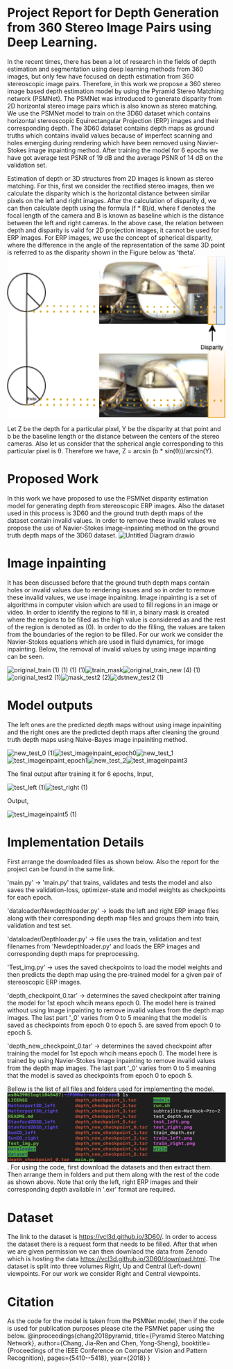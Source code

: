 # Project Report for Depth Generation from 360 Stereo Image Pairs using Deep Learning.
In the recent times, there has been a lot of research in the fields of depth estimation and segmentation using deep learning methods from 360 images, but only few have focused on depth estimation from 360 stereoscopic image pairs. Therefore, in this work we propose a 360 stereo image based depth estimation model by using the Pyramid Stereo Matching network (PSMNet). The PSMNet was introduced to generate disparity from 2D horizontal stereo image pairs which is also known as
stereo matching. We use the PSMNet model to train on the 3D60 dataset which contains horizontal stereoscopic Equirectangular Projection (ERP) images and their corresponding depth. The 3D60 dataset contains depth maps as ground truths which contains invalid values because of imperfect scanning and holes emerging during rendering which have been removed using Navier-Stokes image inpainting method. After training the model for 6 epochs we have got average test PSNR of 19 dB and the average PSNR of 14 dB on the validation set.

Estimation of depth or 3D structures from 2D images is known as stereo matching. For this, first we consider the rectified stereo images, then we calculate the disparity which is the horizontal distance between similar pixels on the left and right images. After the calculation of disparity d, we can then calculate depth using the formula (f * B)/d, where f denotes the focal length of the camera and B is known as baseline which is the distance between the left and right cameras.
In the above case, the relation between depth and disparity is valid for 2D projection images, it cannot be used for ERP images. For ERP images, we use the concept of spherical disparity, where the difference in the angle of the representation of the same 3D point is referred to as the disparity shown in the Figure below as ’theta’.
                                 ![alt text](spherical_disparity.png "File spherical disparity")
                                 
Let Z be the depth for a particular pixel, Y be the disparity at that point and b be the baseline length or the distance between the centers of the stereo cameras. Also let us consider that the spherical angle corresponding to this particular pixel is θ. Therefore we have, Z = arcsin (b * sin(θ))/arcsin(Y).

# Proposed Work

In this work we have proposed to use the PSMNet disparity estimation model for generating depth from stereoscopic ERP images. Also the dataset used in this process is 3D60 and the ground truth depth maps of the dataset contain invalid values. In order to remove these invalid values we propose the use
of Navier-Stokes image-inpainting method on the ground truth depth maps of the 3D60 dataset. 
           ![Untitled Diagram drawio](https://user-images.githubusercontent.com/46515291/155021574-642a6f0e-1b26-4f6e-ae0b-c5c9bcef425a.png)


# Image inpainting
It has been discussed before that the ground truth depth maps contain holes or invalid values due to rendering issues and so in order to remove these invalid values, we use image inpainitng. Image inpainting is a set of algorithms in computer vision which are used to fill regions in an image or video. In order to
identify the regions to fill in, a binary mask is created where the regions to be filled as the high value is considered as and the rest of the region is denoted as (0). In order to do the filling, the values are taken from the boundaries of the region to be filled. For our work we consider the Navier-Stokes
equations which are used in fluid dynamics, for image inpainting. Below, the removal of invalid values by using image inpainting can be seen.

![original_train (1) (1) (1) (1)](https://user-images.githubusercontent.com/46515291/155021544-be7e66a3-7c3f-4286-9bb0-ab30eda1166d.png)![train_mask](https://user-images.githubusercontent.com/46515291/155021966-9d6ae719-3f6b-4d38-b4d8-21632e5be2d3.png)![original_train_new (4) (1)](https://user-images.githubusercontent.com/46515291/155021560-1ac3cfbe-6e8b-4458-8351-c92038ec8092.png)![original_test2 (1)](https://user-images.githubusercontent.com/46515291/155022235-3c5fd994-64b3-40a8-9675-72f68330e7dd.png)![mask_test2 (2)](https://user-images.githubusercontent.com/46515291/155022258-2f193421-1ce1-4bf5-bffb-5cd1d335a009.png)![dstnew_test2 (1)](https://user-images.githubusercontent.com/46515291/155022263-480641c0-bb9a-49d8-a6b3-d0f348e71584.png)


# Model outputs
The left ones are the predicted depth maps without using image inpainiting and the right ones are the predicted depth maps after cleaning the ground truth depth maps using Naive-Bayes image inpainiting method. 

![new_test_0 (1)](https://user-images.githubusercontent.com/46515291/155022775-9d917210-04a2-4a99-8741-c52150206565.png)![test_imageinpaint_epoch0](https://user-images.githubusercontent.com/46515291/155022721-4afe8b9b-73b7-4e8e-94a6-abd1712f70cf.png)![new_test_1](https://user-images.githubusercontent.com/46515291/155022729-c0d95a4d-6ecb-45d7-bf0f-71badfeefc7a.png)![test_imageinpaint_epoch1](https://user-images.githubusercontent.com/46515291/155022737-08c87d0f-4dd4-44c6-a339-cd7e6fe1cfcf.png)![new_test_2](https://user-images.githubusercontent.com/46515291/155022745-7199b66b-42d1-4096-b84a-348dc8e787ca.png)![test_imageinpaint3](https://user-images.githubusercontent.com/46515291/155022754-c2638593-8573-4578-b769-927180414dc7.png)

The final output after training it for 6 epochs,
Input,

![test_left (1)](https://user-images.githubusercontent.com/46515291/155023238-e86989f3-1d5e-4022-826a-7cbbda25ddda.png)![test_right (1)](https://user-images.githubusercontent.com/46515291/155023244-9aeb81b0-2727-469d-bbbf-cd67b04f247b.png)

Output,

![test_imageinpaint5 (1)](https://user-images.githubusercontent.com/46515291/155023645-42e09386-e86c-41b8-96df-3c5137f7f029.png)

# Implementation Details
First arrange the downloaded files as shown below. Also the report for the project can be found in the same link.


'main.py' -> 'main.py' that trains, validates and tests the model and also saves the validation-loss, optimizer-state and model weights as checkpoints for each epoch.

'dataloader/Newdepthloader.py' -> loads the left and right ERP image files along with their corresponding depth map files and groups them into train, validation and test set.

'dataloader/Depthloader.py' -> file uses the train, validation and test filenames from 'Newdepthloader.py' and loads the ERP images and corresponding depth maps for preprocessing.

'Test_img.py' -> uses the saved checkpoints to load the model weights and then predicts the depth map using the pre-trained model for a given pair of stereoscopic ERP images.

'depth_checkpoint_0.tar' -> determines the saved checkpoint after training the model for 1st epoch whcih means epoch 0. The model here is trained without using Image inpainting to remove invalid values from the depth map images. The last part '_0' varies from 0 to 5 meaning that the model is saved as checkpoints from epoch 0 to epoch 5. are saved from epoch 0 to epoch 5.


'depth_new_checkpoint_0.tar' -> determines the saved checkpoint after training the model for 1st epoch whcih means epoch 0. The model here is trained by using Navier-Stokes Image inpainting to remove invalid values from the depth map images. The last part '_0' varies from 0 to 5 meaning that the model is saved as checkpoints from epoch 0 to epoch 5.

Bellow is the list of all files and folders used for implementing the model.
![alt text](ls_filelist2.png "File list").
For using the code, first download the datasets and then extract them. Then arrange them in folders and put them along with the rest of the code as shown above. Note that only the left, right ERP images and their corresponding depth available in '.exr' format are required.


# Dataset
The link to the dataset is https://vcl3d.github.io/3D60/. In order to access the dataset there is a request form that needs to be filled. After that when we are given permission we can then downlaod the data from Zenodo which is hosting the data https://vcl3d.github.io/3D60/download.html. The dataset is split into three volumes Right, Up and Central (Left-down) viewpoints. For our work we consider Right and Central viewpoints.
# Citation 
As the code for the model is taken from the PSMNet model, then if the code is used for publication purposes please cite the PSMNet paper using the below.
@inproceedings{chang2018pyramid,
  title={Pyramid Stereo Matching Network},
  author={Chang, Jia-Ren and Chen, Yong-Sheng},
  booktitle={Proceedings of the IEEE Conference on Computer Vision and Pattern Recognition},
  pages={5410--5418},
  year={2018}
}




